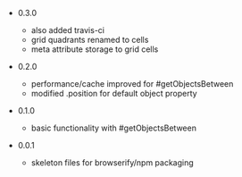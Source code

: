 - 0.3.0
    - also added travis-ci
    - grid quadrants renamed to cells
    - meta attribute storage to grid cells

- 0.2.0
    - performance/cache improved for #getObjectsBetween
    - modified .position for default object property

- 0.1.0
    - basic functionality with #getObjectsBetween

- 0.0.1
    - skeleton files for browserify/npm packaging
